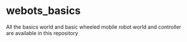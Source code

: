 # webots_basics
All the basics world and basic wheeled mobile robot world and controller are available in this repository
